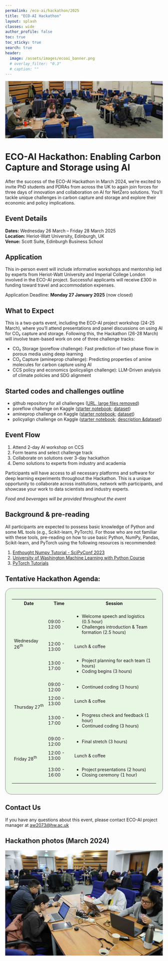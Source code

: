 ```yaml
---
permalink: /eco-ai/hackathon/2025
title: "ECO-AI Hackathon"
layout: splash
classes: wide
author_profile: false
toc: true
toc_sticky: true
search: true
header:
  image: /assets/images/ecoai_banner.png
  # overlay_filter: "0.3"
  # caption: ""
---
```


![Hackathon 2024 photo](/assets/eco-ai/PXL_20240314_100936083c.jpg)


# ECO-AI Hackathon: Enabling Carbon Capture and Storage using AI
After the success of the ECO-AI Hackathon in March 2024, we’re excited to invite PhD students and PDRAs from across the UK to again join forces for three days of innovation and collaboration on AI for NetZero solutions. You’ll tackle unique challenges in carbon capture and storage and explore their economic and policy implications.

## Event Details
**Dates:** Wednesday 26 March – Friday 28 March 2025 <br>
**Location:** Heriot-Watt University, Edinburgh, UK <br>
**Venue:** Scott Suite, Edinburgh Business School

## Application
This in-person event will include informative workshops and mentorship led by experts from Heriot-Watt University and Imperial College London involved in the ECO-AI project. Successful applicants will receive £300 in funding toward travel and accommodation expenses. 

Application Deadline: **Monday 27 January 2025** (now closed)
<!-- [Apply Now](https://app.oxfordabstracts.com/stages/76943/submitter) -->

<!-- We are committed to fostering an inclusive environment for all participants. Please complete the [EDI form](https://forms.office.com/e/d8dUmWmNqA) as part of your application.  -->

## What to Expect
This is a two-parts event, including the ECO-AI project workshop (24-25 March), where you’ll attend presentations and panel discussions on using AI for CO₂ capture and storage. Following this, the Hackathon (26-28 March) will involve team-based work on one of three challenge tracks: 
* CO₂ Storage (poreflow challenge): Fast prediction of two phase flow in porous media using deep learning
* CO₂ Capture (amineprop challenge): Predicting properties of amine molecules for carbon capture using AI
* CCS policy and economics (policyalign challenge): LLM-Driven analysis of climate policies and SDG alignment


## Started codes and challenges outline
* github repository for all challenges ([URL, large files removed](https://github.com/ai4netzero/hackathon2025/))
* poreflow challenge on Kaggle ([starter notebook](https://www.kaggle.com/code/ggrizzly/poreflow-challenge/notebook); [dataset](https://www.kaggle.com/datasets/ggrizzly/poreflow))
* amineprop challenge on Kaggle ([starter notebook](https://www.kaggle.com/code/ggrizzly/amineprop-challenge/notebook); [dataset](https://www.kaggle.com/datasets/ggrizzly/amineprop))
* policyalign challenge on Kaggle ([starter notebook](https://www.kaggle.com/code/ggrizzly/policyalign-challenge/notebook); [description &dataset](https://www.kaggle.com/datasets/ggrizzly/policyalign))

## Event Flow
1. Attend 2-day AI workshop on CCS
1. Form teams and select challenge track
1. Collaborate on solutions over 3-day hackathon
1. Demo solutions to experts from industry and academia

Participants will have access to all necessary platforms and software for deep learning experiments throughout the Hackathon. This is a unique opportunity to collaborate across institutions, network with participants, and showcase your work to data scientists and industry experts. 

*Food and beverages will be provided throughout the event* 


## Background & pre-reading
All participants are expected to possess basic knowledge of Python and some ML tools (e.g., Scikit-learn, PyTorch). For those who are not familiar with these tools, pre-reading on how to use basic Python, NumPy, Pandas, Scikit-learn, and PyTorch using the following resources is recommended:
1. [Enthought Numpy Tutorial - SciPyConf 2023](https://github.com/enthought/Numpy-Tutorial-SciPyConf-2023)
2. [University of Washington Machine Learning with Python Course](https://faculty.washington.edu/otoomet/machinelearning-py/)
3. [PyTorch Tutorials](https://pytorch.org/tutorials/)

<h2>Tentative Hackathon Agenda:</h2>
<div style="background-color: #E8F6E4; padding: 20px; border: 1px solid gray; display: inline-block; border-radius: 20px;">
<table>
  <tr>
    <th>Date</th>
    <th>Time</th>
    <th>Session</th>
  </tr>

  <!-- Added blank row -->
  <tr>
    <td></td>
    <td></td>
    <td></td>
  </tr>

  <tr>
    <td rowspan="3">Wednesday 26<sup>th</sup></td> 
    <td>09:00 - 12:00</td>
    <td>
      <ul>
        <li>Welcome speech and logistics (0.5 hour)</li>
        <li>Challenges introduction & Team formation (2.5 hours)</li>
      </ul>  
    </td>
  </tr>
  <tr>
    <td>12:00 - 13:00</td> 
    <td>Lunch &amp; coffee</td>
  </tr>
  <tr>
   <td>13:00 - 17:00</td>
    <td>
     <ul>
       <li>Project planning for each team (1 hours)</li>
       <li>Coding begins (3 hours)</li>
     </ul>
    </td>
  </tr>
  
  <tr>
    <td rowspan="3">Thursday 27<sup>th</sup></td>
    <td>09:00 - 12:00</td> 
    <td>
      <ul>
       <li>Continued coding (3 hours)</li>
     </ul>
   </td>
  </tr>
  <tr>
    <td>12:00 - 13:00</td>
    <td>Lunch &amp; coffee</td> 
  </tr>
  <tr>
    <td>13:00 - 17:00</td>
    <td>
     <ul>
      <li>Progress check and feedback (1 hour)</li>
      <li>Continued coding (3 hours)</li>
     </ul>
    </td>
  </tr>
  
  <tr>
    <td rowspan="3">Friday 28<sup>th</sup></td>
    <td>09:00 - 12:00</td>
    <td> 
     <ul>
       <li>Final stretch (3 hours)</li>
     </ul>
    </td>
  </tr>
  <tr>
    <td>12:00 - 13:00 </td>
    <td>Lunch &amp; coffee</td>
  </tr>
  <tr>
    <td>13:00 - 16:00</td> 
    <td>
     <ul>
       <li>Project presentations (2 hours)</li>
       <li>Closing ceremony (1 hour)</li>
     </ul>
    </td>
  </tr>
</table>

</div>

## Contact Us
If you have any questions about this event, please contact ECO-AI project manager at [aw2073@hw.ac.uk](mailto:aw2073@hw.ac.uk)

## Hackathon photos (March 2024) 
![Hackathon photo1](/assets/eco-ai/HWR61789c.jpg)

